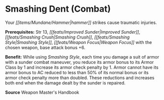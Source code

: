 ﻿---
cssclass: [feats]

---
# Smashing Dent (Combat)

Your _[[items/Mundane/Hammer|hammer]]_ strikes cause traumatic injuries.

**Prerequisites:** Str 13, _[[feats/Improved Sunder|Improved Sunder]]_, _[[feats/Smashing Crush|Smashing Crush]]_, _[[feats/Smashing Style|Smashing Style]]_, _[[feats/Weapon Focus|Weapon Focus]]_ with the chosen weapon, base attack bonus +6.

**Benefit:** While using _Smashing Style_, each time you damage a suit of armor with a sunder combat maneuver, you reduce its armor bonus to its Armor Class by 1 and increase its armor check penalty by 1. Armor cannot have its armor bonus to AC reduced to less than 50% of its normal bonus or its armor check penalty more than doubled. These reductions and increases both end when the damage dealt by the sunder is repaired.

**Source** Weapon Master's Handbook
